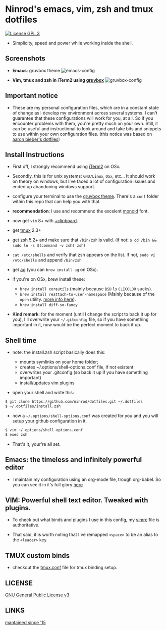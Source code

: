 # Ninrod's emacs, vim, zsh and tmux dotfiles

[![License GPL 3](https://img.shields.io/badge/license-GPL_3-green.svg)](http://www.gnu.org/licenses/gpl-3.0.txt)

* Simplicity, speed and power while working inside the shell.

## Screenshots

* **Emacs**: gruvbox theme
![emacs-config](https://raw.githubusercontent.com/ninrod/dotfiles/master/img/emacs-gruvbox-2016-10-11.png)

* **Vim, tmux and zsh in iTerm2 using [gruvbox](https://github.com/morhetz/gruvbox)**
![gruvbox-config](https://raw.githubusercontent.com/ninrod/dotfiles/master/img/vim-tmux-2016-10-15.png)

## Important notice 

* These are my personal configuration files, which are in a constant state of change as I develop my environment across several systems. I can't guarantee that these configurations will work for you, at all. So if you encounter problems with them, you're pretty much on your own. Still, it can be useful and instructional to look around and take bits and snippets to use within your own configuration files. (this notice was based on [aaron bieber's dotfiles](https://github.com/aaronbieber/dotfiles))

## Install Instructions

* First off, I strongly recommend using [iTerm2](https://github.com/gnachman/iTerm2.git) on OSx.
* Secondly, this is for unix systems: `GNU/Linux`, `OSx`, etc... It should work on theory on windows, but I've faced a lot of configuration issues and ended up abandoning windows support.
* configure your terminal to use the [gruvbox theme](https://github.com/morhetz/gruvbox). There's a `conf` folder within this repo that can help you with that. 
* **recommendation**: I use and recommend the excelent [monoid](https://github.com/larsenwork/monoid) font.
* now get `vim` 8+ with [+clipboard](http://vimcasts.org/blog/2013/11/getting-vim-with-clipboard-support).
* get [tmux](https://github.com/tmux/tmux.git) 2.3+
* get [zsh](https://github.com/zsh-users/zsh.git) 5.2+ and make sure that `/bin/zsh` is valid. (if not: `$ cd /bin && sudo ln -s $(command -v zsh) zsh`)
* `cat /etc/shells` and verify that zsh appears on the list. If not, `sudo vi /etc/shells` and append `/bin/zsh`
* get [ag](https://github.com/ggreer/the_silver_searcher.git) (you can `brew install ag` on OSx).
* if you're on OSx, brew install these:
  * `brew install coreutils` (mainly because `BSD` `ls` `CLICOLOR` sucks).
  * `brew install reattach-to-user-namespace` (Mainly because of the `open` utility. [more info here](https://github.com/ChrisJohnsen/tmux-MacOSX-pasteboard.git)).
  * `brew install diff-so-fancy`

* __Kind remark__: for the moment (until I change the script to back it up for you), I'll overwrite your `~/.gitconfig` file, so if you have something important in it, now would be the perfect moment to back it up.

## Shell time

* note: the install.zsh script basically does this:
  - mounts symlinks on your home folder;
  - creates ~/.options/shell-options.conf file, if not existent
  - overwrites your .gitconfig (so back it up if you have something important)
  - install/updates vim plugins
  

* open your shell and write this:

```sh
$ git clone https://github.com/ninrod/dotfiles.git ~/.dotfiles
$ ~/.dotfiles/install.zsh
```

* now a `~/.options/shell-options.conf` was created for you and you will setup your github configuration in it.

```sh
$ vim ~/.options/shell-options.conf
$ exec zsh
```

* That's it, your're all set.


## Emacs: the timeless and infinitely powerful editor

* I maintain my configuration using an org-mode file, trough org-babel. So you can see it in it's full glory [here](https://github.com/ninrod/dotfiles/blob/master/emacs.d/boot.org)

## VIM: Powerful shell text editor. Tweaked with plugins.

* To check out what binds and plugins I use in this config, my [vimrc](https://github.com/ninrod/dotfiles/blob/master/dot/vimrc) file is authoritative.

* That said, it is worth noting that I've remapped `<space>` to be an alias to the `<leader>` key.

## TMUX custom binds

* checkout the [tmux.conf](https://github.com/ninrod/dotfiles/blob/master/dot/tmux.conf) file for tmux binding setup.

## LICENSE

[GNU General Public License v3](https://www.gnu.org/licenses/gpl-3.0.en.html)

## LINKS

[mantained since '15](https://github.com/ninrod/dotfiles/tree/212d09fb3859ca03d98aefbcd2c03c4e7d43b68e)
